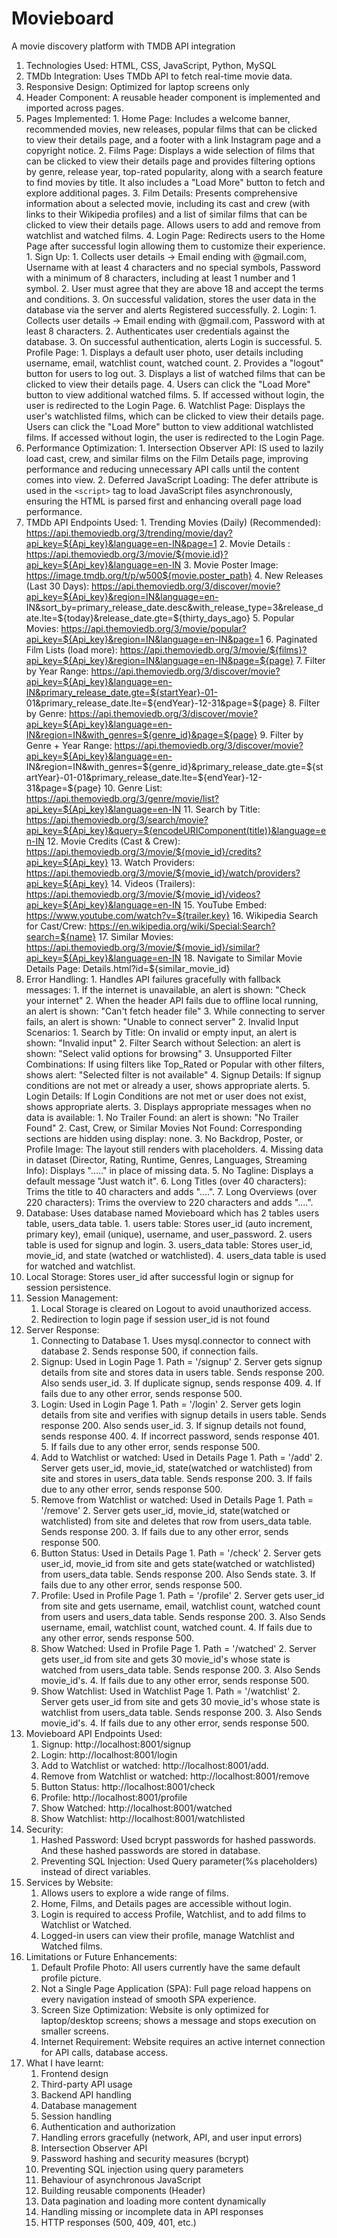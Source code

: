 # Movieboard
A movie discovery platform with TMDB API integration

1. Technologies Used: HTML, CSS, JavaScript, Python, MySQL
2. TMDb Integration: Uses TMDb API to fetch real-time movie data.
3. Responsive Design: Optimized for laptop screens only
4. Header Component: A reusable header component is implemented and imported across pages.
5. Pages Implemented:
       1. Home Page: Includes a welcome banner, recommended movies, new releases, popular films that can be clicked to view their details page, and a footer with
                     a link Instagram page and a copyright notice. 
       2. Films Page: Displays a wide selection of films that can be clicked to view their details page and provides filtering options by genre, release year, 
                     top-rated popularity, along with a search feature to find movies by title. It also includes a "Load More" button to fetch and explore        additional pages.
       3. Film Details: Presents comprehensive information about a selected movie, including its cast and crew (with links to their Wikipedia profiles) and a list
                     of similar films that can be clicked to view their details page. Allows users to add and remove from watchlist and watched films.
       4. Login Page: Redirects users to the Home Page after successful login allowing them to customize their experience.
              1. Sign Up:
                     1. Collects user details -> Email ending with @gmail.com, Username with at least 4 characters and no special symbols, Password with a minimum
                                                 of 8 characters, including at least 1 number and 1 symbol.
                     2. User must agree that they are above 18 and accept the terms and conditions.
                     3. On successful validation, stores the user data in the database via the server and alerts Registered successfully.
              2. Login:
                     1. Collects user details -> Email ending with @gmail.com, Password with at least 8 characters.
                     2. Authenticates user credentials against the database.
                     3. On successful authentication, alerts Login is successful.
       5. Profile Page:
              1. Displays a default user photo, user details including username, email, watchlist count, watched count.
              2. Provides a "logout" button for users to log out.
              3. Displays a list of watched films that can be clicked to view their details page.
              4. Users can click the "Load More" button to view additional watched films.
              5. If accessed without login, the user is redirected to the Login Page.
       6. Watchlist Page: Displays the user's watchlisted films, which can be clicked to view their details page. Users can click the "Load More" button to view
                            additional watchlisted films. If accessed without login, the user is redirected to the Login Page.
6. Performance Optimization:
       1. Intersection Observer API: IS used to lazily load cast, crew, and similar films on the Film Details page, improving performance and reducing unnecessary API
                                   calls until the content comes into view.
       2. Deferred JavaScript Loading: The defer attribute is used in the `<script>` tag to load JavaScript files asynchronously, ensuring the HTML is parsed first
                                   and enhancing overall page load performance.
7. TMDb API Endpoints Used:
       1. Trending Movies (Daily) (Recommended): https://api.themoviedb.org/3/trending/movie/day?api_key=${Api_key}&language=en-IN&page=1
       2. Movie Details : https://api.themoviedb.org/3/movie/${movie.id}?api_key=${Api_key}&language=en-IN
       3. Movie Poster Image: https://image.tmdb.org/t/p/w500${movie.poster_path}
       4. New Releases (Last 30 Days): https://api.themoviedb.org/3/discover/movie?api_key=${Api_key}&region=IN&language=en-              
                                   IN&sort_by=primary_release_date.desc&with_release_type=3&release_date.lte=${today}&release_date.gte=${thirty_days_ago}
       5. Popular Movies: https://api.themoviedb.org/3/movie/popular?api_key=${Api_key}&region=IN&language=en-IN&page=1
       6. Paginated Film Lists (load more): https://api.themoviedb.org/3/movie/${films}?api_key=${Api_key}&region=IN&language=en-IN&page=${page}
       7. Filter by Year Range: https://api.themoviedb.org/3/discover/movie?api_key=${Api_key}&language=en-IN&primary_release_date.gte=${startYear}-01-        
                            01&primary_release_date.lte=${endYear}-12-31&page=${page}
       8. Filter by Genre: https://api.themoviedb.org/3/discover/movie?api_key=${Api_key}&language=en-IN&region=IN&with_genres=${genre_id}&page=${page}
       9. Filter by Genre + Year Range: https://api.themoviedb.org/3/discover/movie?api_key=${Api_key}&language=en-     
                            IN&region=IN&with_genres=${genre_id}&primary_release_date.gte=${startYear}-01-01&primary_release_date.lte=${endYear}-12-31&page=${page}
       10. Genre List: https://api.themoviedb.org/3/genre/movie/list?api_key=${Api_key}&language=en-IN
       11. Search by Title: https://api.themoviedb.org/3/search/movie?api_key=${Api_key}&query=${encodeURIComponent(title)}&language=en-IN
       12. Movie Credits (Cast & Crew): https://api.themoviedb.org/3/movie/${movie_id}/credits?api_key=${Api_key}
       13. Watch Providers: https://api.themoviedb.org/3/movie/${movie_id}/watch/providers?api_key=${Api_key}
       14. Videos (Trailers): https://api.themoviedb.org/3/movie/${movie_id}/videos?api_key=${Api_key}&language=en-IN
       15. YouTube Embed: https://www.youtube.com/watch?v=${trailer.key}
       16. Wikipedia Search for Cast/Crew: https://en.wikipedia.org/wiki/Special:Search?search=${name}
       17. Similar Movies: https://api.themoviedb.org/3/movie/${movie_id}/similar?api_key=${Api_key}&language=en-IN
       18. Navigate to Similar Movie Details Page: Details.html?id=${similar_movie_id}
8. Error Handling:
       1. Handles API failures gracefully with fallback messages:
              1. If the internet is unavailable, an alert is shown: "Check your internet"
              2. When the header API fails due to offline local running, an alert is shown: "Can't fetch header file"
              3. While connecting to server fails, an alert is shown: "Unable to connect server"
       2. Invalid Input Scenarios:
              1. Search by Title: On invalid or empty input, an alert is shown: "Invalid input"
              2. Filter Search without Selection: an alert is shown: "Select valid options for browsing"
              3. Unsupported Filter Combinations: If using filters like Top_Rated or Popular with other filters, shows alert: "Selected filter is not available"
              4. Signup Details: If signup conditions are not met or already a user, shows appropriate alerts.
              5. Login Details: If Login Conditions are not met or user does not exist, shows appropriate alerts.
       3. Displays appropriate messages when no data is available:
              1. No Trailer Found: an alert is shown: "No Trailer Found"
              2. Cast, Crew, or Similar Movies Not Found: Corresponding sections are hidden using display: none.
              3. No Backdrop, Poster, or Profile Image: The layout still renders with placeholders.
              4. Missing data in dataset (Director, Rating, Runtime, Genres, Languages, Streaming Info): Displays "....." in place of missing data.
              5. No Tagline: Displays a default message "Just watch it".
              6. Long Titles (over 40 characters): Trims the title to 40 characters and adds "....".
              7. Long Overviews (over 220 characters): Trims the overview to 220 characters and adds "....".
9. Database: Uses database named Movieboard which has 2 tables users table, users_data table.
              1. users table: Stores user_id (auto increment, primary key), email (unique), username, and user_password.
              2. users table is used for signup and login.
              3. users_data table: Stores user_id, movie_id, and state (watched or watchlisted).
              4. users_data table is used for watched and watchlist.
10. Local Storage: Stores user_id after successful login or signup for session persistence.
11. Session Management:
       1. Local Storage is cleared on Logout to avoid unauthorized access.
       2. Redirection to login page if session user_id is not found
12. Server Response: 
       1. Connecting to Database
              1. Uses mysql.connector to connect with database
              2. Sends response 500, if connection fails.
       2. Signup: Used in Login Page
              1. Path = '/signup'
              2. Server gets signup details from site and stores data in users table. Sends response 200. Also sends user_id.
              3. If duplicate signup, sends response 409.
              4. If fails due to any other error, sends response 500.
       3. Login: Used in Login Page
              1. Path = '/login'
              2. Server gets login details from site and verifies with signup details in users table. Sends response 200. Also sends user_id.
              3. If signup details not found, sends response 400.
              4. If incorrect password, sends response 401.
              5. If fails due to any other error, sends response 500.
       4. Add to Watchlist or watched: Used in Details Page
              1. Path = '/add'
              2. Server gets user_id, movie_id, state(watched or watchlisted) from site and stores in users_data table. Sends response 200.
              3. If fails due to any other error, sends response 500.
       5. Remove from Watchlist or watched: Used in Details Page
              1. Path = '/remove'
              2. Server gets user_id, movie_id, state(watched or watchlisted) from site and deletes that row from users_data table. Sends response 200.
              3. If fails due to any other error, sends response 500.
       6. Button Status:  Used in Details Page
              1. Path = '/check'
              2. Server gets user_id, movie_id from site and gets state(watched or watchlisted) from users_data table. Sends response 200. Also Sends state.
              3. If fails due to any other error, sends response 500.
       7. Profile: Used in Profile Page
              1. Path = '/profile'
              2. Server gets user_id from site and gets username, email, watchlist count, watched count from users and users_data table. Sends response 200.
              3. Also Sends username, email, watchlist count, watched count.
              4. If fails due to any other error, sends response 500.
       8. Show Watched: Used in Profile Page
              1. Path = '/watched'
              2. Server gets user_id from site and gets 30 movie_id's whose state is watched from users_data table. Sends response 200.
              3. Also Sends movie_id's.
              4. If fails due to any other error, sends response 500.
       9. Show Watchlist: Used in Watchlist Page
              1. Path = '/watchlist'
              2. Server gets user_id from site and gets 30 movie_id's whose state is watchlist from users_data table. Sends response 200.
              3. Also Sends movie_id's.
              4. If fails due to any other error, sends response 500.
13. Movieboard API Endpoints Used:
       1. Signup: http://localhost:8001/signup
       3. Login: http://localhost:8001/login
       4. Add to Watchlist or watched: http://localhost:8001/add.
       5. Remove from Watchlist or watched: http://localhost:8001/remove
       6. Button Status:  http://localhost:8001/check
       7. Profile: http://localhost:8001/profile
       8. Show Watched: http://localhost:8001/watched
       9. Show Watchlist: http://localhost:8001/watchlisted
14. Security:
       1. Hashed Password: Used bcrypt passwords for hashed passwords. And these hashed passwords are stored in database.
       2. Preventing SQL Injection: Used Query parameter(%s placeholders) instead of direct variables.
15. Services by Website:
       1. Allows users to explore a wide range of films.
       2. Home, Films, and Details pages are accessible without login.
       3. Login is required to access Profile, Watchlist, and to add films to Watchlist or Watched.
       4. Logged-in users can view their profile, manage Watchlist and Watched films.
16. Limitations or Future Enhancements:
       1. Default Profile Photo: All users currently have the same default profile picture.
       2. Not a Single Page Application (SPA): Full page reload happens on every navigation instead of smooth SPA experience.
       3. Screen Size Optimization: Website is only optimized for laptop/desktop screens; shows a message and stops execution on smaller screens.
       4. Internet Requirement: Website requires an active internet connection for API calls, database access.
17. What I have learnt:
       1. Frontend design
       2. Third-party API usage
       3. Backend API handling
       4. Database management
       5. Session handling
       6. Authentication and authorization
       7. Handling errors gracefully (network, API, and user input errors)
       8. Intersection Observer API
       9. Password hashing and security measures (bcrypt)
       10. Preventing SQL injection using query parameters
       11. Behaviour of asynchronous JavaScript
       12. Building reusable components (Header)
       13. Data pagination and loading more content dynamically
       14. Handling missing or incomplete data in API responses
       15. HTTP responses (500, 409, 401, etc.)